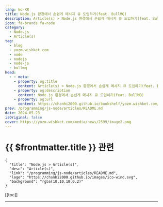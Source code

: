 ```yaml
---
lang: ko-KR
title: Node.js 환경에서 손쉽게 메시지 큐 도입하기(feat. BullMQ)
description: Article(s) > Node.js 환경에서 손쉽게 메시지 큐 도입하기(feat. BullMQ)
icon: fa-brands fa-node
category: 
  - Node.js
  - Article(s)
tag: 
  - blog
  - yozm.wishket.com
  - node
  - nodejs
  - node-js
  - bullmq
head:
  - - meta:
    - property: og:title
      content: Article(s) > Node.js 환경에서 손쉽게 메시지 큐 도입하기(feat. BullMQ)
    - property: og:description
      content: Node.js 환경에서 손쉽게 메시지 큐 도입하기(feat. BullMQ)
    - property: og:url
      content: https://chanhi2000.github.io/bookshelf/yozm.wishket.com/2599.html
prev: /programming/js-node/articles/README.md
date: 2024-05-23
isOriginal: false
cover: https://yozm.wishket.com/media/news/2599/image2.png
---
```


# {{ $frontmatter.title }} 관련

```component VPCard
{
  "title": "Node.js > Article(s)",
  "desc": "Article(s)",
  "link": "/programming/js-node/articles/README.md",
  "logo": "https://chanhi2000.github.io/images/ico-wind.svg",
  "background": "rgba(10,10,10,0.2)"
}
```

[[toc]]

---

<SiteInfo
  name="Node.js 환경에서 손쉽게 메시지 큐 도입하기(feat. BullMQ) | 요즘IT"
  desc="메시지 큐는 컴퓨터 시스템에서 쓰이는 비동기 통신 프로토콜의 한 종류입니다. 이를 활용하면 응용 프로그램이 다른 응용 프로그램으로 메시지를 보낼 수 있습니다. 메시지 큐는 서버리스 및 마이크로서비스 아키텍처의 중요한 요소입니다. 서비스 간의 비동기 통신을 용이하게 만들어 서비스의 성능, 신뢰성, 그리고 확장성을 올려주기 때문이죠. 다만 분산 환경에서 대량의 메시지를 처리할 때 메시지 큐를 관리하는 것은 어려운 작업입니다. 그럴 때 Redis를 기반으로 구축된 Node.js 라이브러리, BullMQ의 도움을 받을 수 있습니다."
  url="https://yozm.wishket.com/magazine/detail/2599/"
  logo="https://yozm.wishket.com/static/renewal/img/global/gnb_yozmit.svg"
  preview="https://yozm.wishket.com/media/news/2599/image2.png"/>

<!-- TODO: 작성 -->

